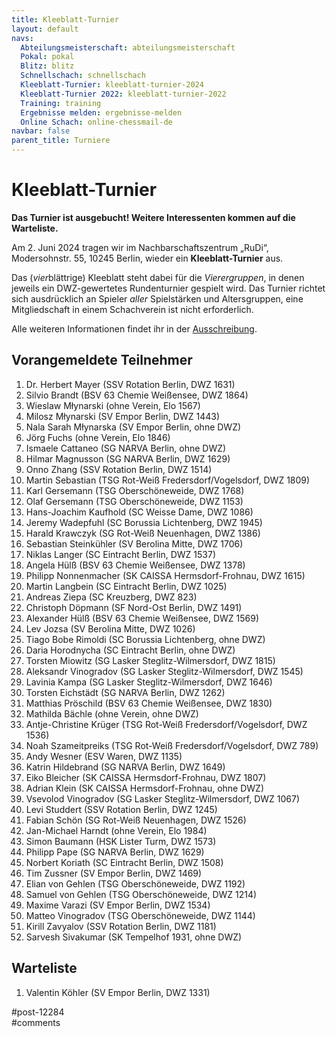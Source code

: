 ```yaml
---
title: Kleeblatt-Turnier 
layout: default
navs:
  Abteilungsmeisterschaft: abteilungsmeisterschaft
  Pokal: pokal
  Blitz: blitz
  Schnellschach: schnellschach
  Kleeblatt-Turnier: kleeblatt-turnier-2024
  Kleeblatt-Turnier 2022: kleeblatt-turnier-2022
  Training: training
  Ergebnisse melden: ergebnisse-melden
  Online Schach: online-chessmail-de
navbar: false
parent_title: Turniere
---
```

<div class="post-12284 page type-page status-publish hentry" id="post-12284">
<h1 class="entry-title">Kleeblatt-Turnier</h1>
<div class="entry-content">
<p><strong>Das Turnier ist ausgebucht! Weitere Interessenten kommen auf die Warteliste.</strong></p>
<p>Am 2. Juni 2024 tragen wir im Nachbarschaftszentrum „RuDi“, Modersohnstr. 55, 10245 Berlin, wieder ein <b>Kleeblatt-Turnier</b> aus. </p>
<p>Das (<i>vier</i>blättrige) Kleeblatt steht dabei für die <i>Vierergruppen</i>, in denen jeweils ein DWZ-gewertetes Rundenturnier gespielt wird. Das Turnier richtet sich ausdrücklich an Spieler <i>aller</i> Spielstärken und Altersgruppen, eine Mitgliedschaft in einem Schachverein ist nicht erforderlich.</p>
<p>Alle weiteren Informationen findet ihr in der <a href="https://www.narva-schach.de/wordpress/wp-content/uploads/2024/04/Kleeblatt-Turnier-2024.pdf">Ausschreibung</a>.</p>
<h2>Vorangemeldete Teilnehmer</h2>
<ol>
<li>Dr. Herbert Mayer (SSV Rotation Berlin, DWZ 1631)</li>
<li>Silvio Brandt (BSV 63 Chemie Weißensee, DWZ 1864)</li>
<li>Wieslaw Młynarski (ohne Verein, Elo 1567)</li>
<li>Milosz Młynarski (SV Empor Berlin, DWZ 1443)</li>
<li>Nala Sarah Młynarska (SV Empor Berlin, ohne DWZ)</li>
<li>Jörg Fuchs (ohne Verein, Elo 1846)</li>
<li>Ismaele Cattaneo (SG NARVA Berlin, ohne DWZ)</li>
<li>Hilmar Magnusson (SG NARVA Berlin, DWZ 1629)</li>
<li>Onno Zhang (SSV Rotation Berlin, DWZ 1514)</li>
<li>Martin Sebastian (TSG Rot-Weiß Fredersdorf/Vogelsdorf, DWZ 1809)</li>
<li>Karl Gersemann (TSG Oberschöneweide, DWZ 1768)</li>
<li>Olaf Gersemann (TSG Oberschöneweide, DWZ 1153)</li>
<li>Hans-Joachim Kaufhold (SC Weisse Dame, DWZ 1086)</li>
<li>Jeremy Wadepfuhl (SC Borussia Lichtenberg, DWZ 1945)</li>
<li>Harald Krawczyk (SG Rot-Weiß Neuenhagen, DWZ 1386)</li>
<li>Sebastian Steinkühler (SV Berolina Mitte, DWZ 1706)</li>
<li>Niklas Langer (SC Eintracht Berlin, DWZ 1537)</li>
<li>Angela Hülß (BSV 63 Chemie Weißensee, DWZ 1378)</li>
<li>Philipp Nonnenmacher (SK CAISSA Hermsdorf-Frohnau, DWZ 1615)</li>
<li>Martin Langbein (SC Eintracht Berlin, DWZ 1025)</li>
<li>Andreas Ziepa (SC Kreuzberg, DWZ 823)</li>
<li>Christoph Döpmann (SF Nord-Ost Berlin, DWZ 1491)</li>
<li>Alexander Hülß (BSV 63 Chemie Weißensee, DWZ 1569)</li>
<li>Lev Jozsa (SV Berolina Mitte, DWZ 1026)</li>
<li>Tiago Bobe Rimoldi (SC Borussia Lichtenberg, ohne DWZ)</li>
<li>Daria Horodnycha (SC Eintracht Berlin, ohne DWZ)</li>
<li>Torsten Miowitz (SG Lasker Steglitz-Wilmersdorf, DWZ 1815)</li>
<li>Aleksandr Vinogradov (SG Lasker Steglitz-Wilmersdorf, DWZ 1545)</li>
<li>Lavinia Kampa (SG Lasker Steglitz-Wilmersdorf, DWZ 1646)</li>
<li>Torsten Eichstädt (SG NARVA Berlin, DWZ 1262)</li>
<li>Matthias Pröschild (BSV 63 Chemie Weißensee, DWZ 1830)</li>
<li>Mathilda Bächle (ohne Verein, ohne DWZ)</li>
<li>Antje-Christine Krüger (TSG Rot-Weiß Fredersdorf/Vogelsdorf, DWZ 1536)</li>
<li>Noah Szameitpreiks (TSG Rot-Weiß Fredersdorf/Vogelsdorf, DWZ 789)</li>
<li>Andy Wesner (ESV Waren, DWZ 1135)</li>
<li>Katrin Hildebrand (SG NARVA Berlin, DWZ 1649)</li>
<li>Eiko Bleicher (SK CAISSA Hermsdorf-Frohnau, DWZ 1807)</li>
<li>Adrian Klein (SK CAISSA Hermsdorf-Frohnau, ohne DWZ)</li>
<li>Vsevolod Vinogradov (SG Lasker Steglitz-Wilmersdorf, DWZ 1067)</li>
<li>Levi Studdert (SSV Rotation Berlin, DWZ 1245)</li>
<li>Fabian Schön (SG Rot-Weiß Neuenhagen, DWZ 1526)</li>
<li>Jan-Michael Harndt (ohne Verein, Elo 1984)</li>
<li>Simon Baumann (HSK Lister Turm, DWZ 1573)</li>
<li>Philipp Pape (SG NARVA Berlin, DWZ 1629)</li>
<li>Norbert Koriath (SC Eintracht Berlin, DWZ 1508)</li>
<li>Tim Zussner (SV Empor Berlin, DWZ 1469)</li>
<li>Elian von Gehlen (TSG Oberschöneweide, DWZ 1192)</li>
<li>Samuel von Gehlen (TSG Oberschöneweide, DWZ 1214)</li>
<li>Maxime Varazi (SV Empor Berlin, DWZ 1534)</li>
<li>Matteo Vinogradov (TSG Oberschöneweide, DWZ 1144)</li>
<li>Kirill Zavyalov (SSV Rotation Berlin, DWZ 1181)</li>
<li>Sarvesh Sivakumar (SK Tempelhof 1931, ohne DWZ)</li>
</ol>
<h2>Warteliste</h2>
<ol>
<li>Valentin Köhler (SV Empor Berlin, DWZ 1331)</li>
</ol>
</div><!-- .entry-content -->
</div> #post-12284 
<div id="comments">
</div> #comments 
